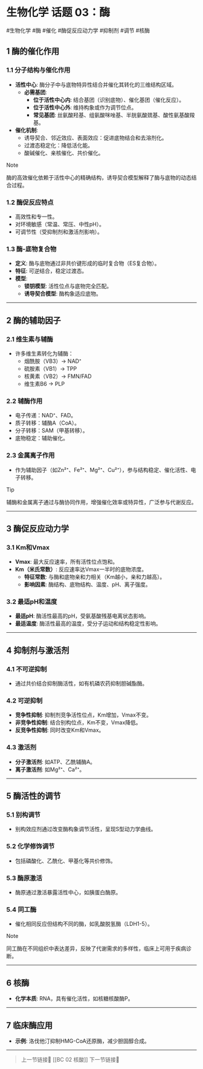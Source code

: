 #  生物化学 话题 03：酶
#生物化学 #酶 #催化 #酶促反应动力学 #抑制剂 #调节 #核酶 

## 1 酶的催化作用

### 1.1 分子结构与催化作用

- **活性中心**: 酶分子中与底物特异性结合并催化其转化的三维结构区域。
    - **必需基团**:
        - **位于活性中心内**: 结合基团（识别底物）、催化基团（催化反应）。
        - **位于活性中心外**: 维持构象或作为调节位点。
        - **常见基团**: 丝氨酸羟基、组氨酸咪唑基、半胱氨酸巯基、酸性氨基酸羧基。
- **催化机制**:
    - 诱导契合、邻近效应、表面效应：促进底物结合和去溶剂化。
    - 过渡态稳定化：降低活化能。
    - 酸碱催化、亲核催化、共价催化。

> [!NOTE]  
> 酶的高效催化依赖于活性中心的精确结构，诱导契合模型解释了酶与底物的动态结合过程。

### 1.2 酶促反应特点

- 高效性和专一性。
- 对环境敏感（常温、常压、中性pH）。
- 可调节性（受抑制剂和激活剂影响）。

### 1.3 酶-底物复合物

- **定义**: 酶与底物通过非共价键形成的临时复合物（ES复合物）。
- **特征**: 可逆结合，稳定过渡态。
- **模型**:
    - **锁钥模型**: 活性位点与底物完全匹配。
    - **诱导契合模型**: 酶构象适应底物。

---

## 2 酶的辅助因子

### 2.1 维生素与辅酶

- 许多维生素转化为辅酶：
    - 烟酰胺（VB3）→ NAD⁺
    - 硫胺素（VB1）→ TPP
    - 核黄素（VB2）→ FMN/FAD
    - 维生素B6 → PLP

### 2.2 辅酶作用

- 电子传递：NAD⁺、FAD。
- 质子转移：辅酶A（CoA）。
- 分子转移：SAM（甲基转移）。
- 底物稳定：辅助催化。

### 2.3 金属离子作用

- 作为辅助因子（如Zn²⁺、Fe²⁺、Mg²⁺、Cu²⁺），参与结构稳定、催化活性、电子转移。

> [!TIP]  
> 辅酶和金属离子通过与酶协同作用，增强催化效率或特异性，广泛参与代谢反应。

---

## 3 酶促反应动力学

### 3.1 Km和Vmax

- **Vmax**: 最大反应速率，所有活性位点饱和。
- **Km（米氏常数）**: 反应速率达Vmax一半时的底物浓度。
    - **特征常数**: 与酶和底物亲和力相关（Km越小，亲和力越高）。
    - **影响因素**: 酶结构、底物结构、温度、pH、离子强度。

### 3.2 最适pH和温度

- **最适pH**: 酶活性最高的pH，受氨基酸残基电离状态影响。
- **最适温度**: 酶活性最高的温度，受分子运动和结构稳定性影响。

---

## 4 抑制剂与激活剂

### 4.1 不可逆抑制

- 通过共价结合抑制酶活性，如有机磷农药抑制胆碱酯酶。

### 4.2 可逆抑制

- **竞争性抑制**: 抑制剂竞争活性位点，Km增加，Vmax不变。
- **非竞争性抑制**: 结合别构位点，Km不变，Vmax降低。
- **反竞争性抑制**: 同时改变Km和Vmax。

### 4.3 激活剂

- **分子激活剂**: 如ATP、乙酰辅酶A。
- **离子激活剂**: 如Mg²⁺、Ca²⁺。

---

## 5 酶活性的调节

### 5.1 别构调节

- 别构效应剂通过改变酶构象调节活性，呈现S型动力学曲线。

### 5.2 化学修饰调节

- 包括磷酸化、乙酰化、甲基化等共价修饰。

### 5.3 酶原激活

- 酶原通过激活暴露活性中心，如胰蛋白酶原。

### 5.4 同工酶

- 催化相同反应但结构不同的酶，如乳酸脱氢酶（LDH1-5）。

> [!NOTE]  
> 同工酶在不同组织中表达差异，反映了代谢需求的多样性，临床上可用于疾病诊断。

---

## 6 核酶

- **化学本质**: RNA，具有催化活性，如核糖核酸酶P。

---

## 7 临床酶应用

- **示例**: 洛伐他汀抑制HMG-CoA还原酶，减少胆固醇合成。

---

> 上一节链接🔗 [[BC 02 核酸]]
> 下一节链接🔗 
